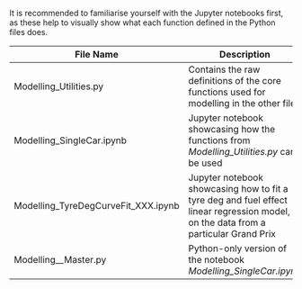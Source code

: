 It is recommended to familiarise yourself with the Jupyter notebooks first, as these help to visually show what each function defined in the Python files does.

| File Name | Description |
| ------------ | ----------- |
| Modelling_Utilities.py | Contains the raw definitions of the core functions used for modelling in the other files |
| Modelling_SingleCar.ipynb | Jupyter notebook showcasing how the functions from *Modelling_Utilities.py* can be used |
| Modelling_TyreDegCurveFit_XXX.ipynb | Jupyter notebook showcasing how to fit a tyre deg and fuel effect linear regression model, on the data from a particular Grand Prix |
| Modelling__Master.py | Python-only version of the notebook *Modelling_SingleCar.ipynb* |
